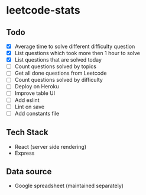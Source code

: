 # leetcode-stats

## Todo
- [x] Average time to solve different difficulty question
- [x] List questions which took more then 1 hour to solve
- [x] List questions that are solved today
- [ ] Count questions solved by topics
- [ ] Get all done questions from Leetcode
- [ ] Count questions solved by difficulty 
- [ ] Deploy on Heroku
- [ ] Improve table UI
- [ ] Add eslint
- [ ] Lint on save
- [ ] Add constants file

## Tech Stack
- React (server side rendering)
- Express

## Data source
- Google spreadsheet (maintained separately)
